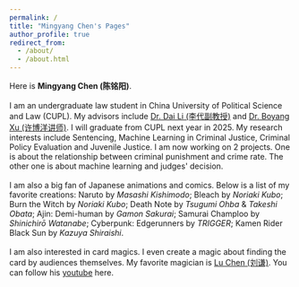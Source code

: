 ```yaml
---
permalink: /
title: "Mingyang Chen's Pages"
author_profile: true
redirect_from: 
  - /about/
  - /about.html
---
```


Here is **Mingyang Chen (陈铭阳)**.<br>
<br>
I am an undergraduate law student in China University of Political Science and Law (CUPL). My advisors include [Dr. Dai Li (李代副教授)](http://39.98.154.35:88/daili/) and [Dr. Boyang Xu (许博洋讲师)](http://xssfxy.cupl.edu.cn/info/1018/9420.htm). I will graduate from CUPL next year in 2025. My research interests include Sentencing, Machine Learning in Criminal Justice, Criminal Policy Evaluation and Juvenile Justice. I am now working on 2 projects. One is about the relationship between criminal punishment and crime rate. The other one is about machine learning and judges' decision. <br>
<br>
I am also a big fan of Japanese animations and comics. Below is a list of my favorite creations: Naruto by *Masashi Kishimodo*; Bleach by *Noriaki Kubo*; Burn the Witch by *Noriaki Kubo*; Death Note by *Tsugumi Ohba* & *Takeshi Obata*; Ajin: Demi-human by *Gamon Sakurai*; Samurai Champloo by *Shinichirō Watanabe*; Cyberpunk: Edgerunners by *TRIGGER*; Kamen Rider Black Sun by *Kazuya Shiraishi*. <br>
<br>
I am also interested in card magics. I even create a magic about finding the card by audiences themselves. My favorite magician is [Lu Chen (刘谦)](http://www.lu-chen.com/about.php). You can follow his [youtube](https://www.youtube.com/channel/UCrkUG6HDUXf8tjQdIqP-kIg) here.  


